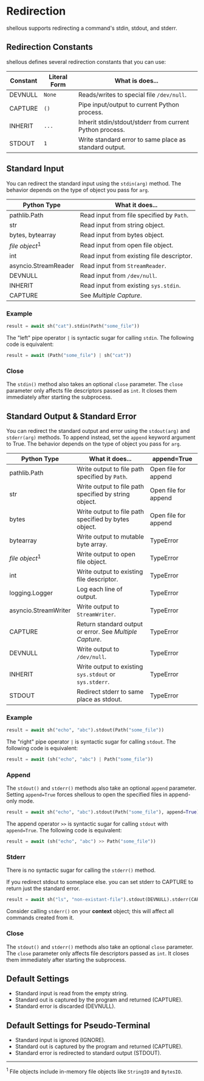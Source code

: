 Redirection
===========

shellous supports redirecting a command's stdin, stdout, and stderr.


Redirection Constants
---------------------

shellous defines several redirection constants that you can use:

| Constant | Literal Form | What is does... |
| -------- | ------------ | --------------- |
| DEVNULL  | `None` | Reads/writes to special file `/dev/null`. |
| CAPTURE  | `()`   | Pipe input/output to current Python process. |
| INHERIT  | `...`  | Inherit stdin/stdout/stderr from current Python process. |
| STDOUT   | `1`    | Write standard error to same place as standard output. |


Standard Input
--------------

You can redirect the standard input using the `stdin(arg)` method. The behavior depends on the type of object you 
pass for `arg`.

| Python Type | What it does... |
| ----------- | --------------- |
| pathlib.Path | Read input from file specified by `Path`. |
| str | Read input from string object. |
| bytes, bytearray | Read input from bytes object. |
| *file object*<sup>1</sup> | Read input from open file object. |
| int | Read input from existing file descriptor. |
| asyncio.StreamReader | Read input from `StreamReader`. |
| DEVNULL | Read input from `/dev/null`. |
| INHERIT  | Read input from existing `sys.stdin`. |
| CAPTURE | See *Multiple Capture*. |

### Example

```python
result = await sh("cat").stdin(Path("some_file"))
```

The "left" pipe operator `|` is syntactic sugar for calling `stdin`. The following code is equivalent:

```python
result = await (Path("some_file") | sh("cat"))
```

### Close

The `stdin()` method also takes an optional `close` parameter. The `close` parameter only affects
file descriptors passed as `int`. It closes them immediately after starting the subprocess.

Standard Output & Standard Error
---------------------

You can redirect the standard output and error using the `stdout(arg)` and `stderr(arg)` methods. To append 
instead, set the `append` keyword argument to True. The behavior  depends on the type of object you pass for 
`arg`. 

| Python Type | What it does... | append=True
| ----------- | --------------- | ------
| pathlib.Path | Write output to file path specified by `Path`. | Open file for append
| str | Write output to file path specified by string object. | Open file for append
| bytes | Write output to file path specified by bytes object. | Open file for append
| bytearray | Write output to mutable byte array. | TypeError
| *file object*<sup>1</sup> | Write output to open file object. | TypeError
| int | Write output to existing file descriptor. | TypeError
| logging.Logger | Log each line of output. | TypeError
| asyncio.StreamWriter | Write output to `StreamWriter`. | TypeError
| CAPTURE | Return standard output or error. See *Multiple Capture*. | TypeError
| DEVNULL | Write output to `/dev/null`. | TypeError
| INHERIT  | Write output to existing `sys.stdout` or `sys.stderr`. | TypeError
| STDOUT | Redirect stderr to same place as stdout. | TypeError

### Example

```python
result = await sh("echo", "abc").stdout(Path("some_file"))
```

The "right" pipe operator `|` is syntactic sugar for calling `stdout`. The following code is equivalent:

```python
result = await (sh("echo", "abc") | Path("some_file"))
```

### Append

The `stdout()` and `stderr()` methods also take an optional `append` parameter. Setting `append=True` forces
shellous to open the specified files in append-only mode.

```python
result = await sh("echo", "abc").stdout(Path("some_file"), append=True)
```

The append operator `>>` is syntactic sugar for calling `stdout` with `append=True`. The following code is 
equivalent:

```python
result = await (sh("echo", "abc") >> Path("some_file"))
```

### Stderr

There is no syntactic sugar for calling the `stderr()` method. 

If you redirect stdout to someplace else. you can set stderr to CAPTURE to return just the standard error.

```python
result = await sh("ls", "non-existant-file").stdout(DEVNULL).stderr(CAPTURE)
```

Consider calling `stderr()` on your **context** object; this will affect all commands created from it.

### Close

The `stdout()` and `stderr()` methods also take an optional `close` parameter. The `close` parameter only affects
file descriptors passed as `int`. It closes them immediately after starting the subprocess.

Default Settings
----------------

- Standard input is read from the empty string.
- Standard out is captured by the program and returned (CAPTURE).
- Standard error is discarded (DEVNULL).

Default Settings for Pseudo-Terminal
------------------------------------

- Standard input is ignored (IGNORE).
- Standard out is captured by the program and returned (CAPTURE).
- Standard error is redirected to standard output (STDOUT).


----

<sup>1</sup> File objects include in-memory file objects like `StringIO` and `BytesIO`.
